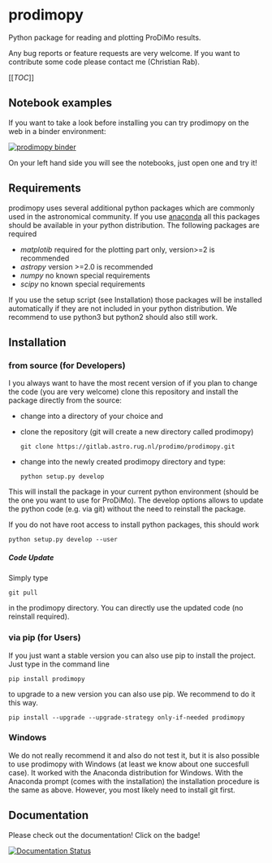 # prodimopy

Python package for reading and plotting ProDiMo results.

Any bug reports or feature requests are very welcome.
If you want to contribute some code please contact me (Christian Rab).

[[_TOC_]]


## Notebook examples
If you want to take a look before installing you can try prodimopy
on the web in a binder environment:

[![prodimopy binder](https://mybinder.org/badge_logo.svg)](https://mybinder.org/v2/git/https%3A%2F%2Fgitlab.astro.rug.nl%2Fprodimo%2Fprodimopy/HEAD?labpath=notebooks)

On your left hand side you will see the notebooks, just open one and try it!

## Requirements
prodimopy uses several additional python packages which are commonly used in the astronomical community. 
If you use [anaconda](https://www.anaconda.com/distribution/) all this packages should be available in your python distribution. 
The following packages are required

* *matplotib* required for the plotting part only, version>=2 is recommended  
* *astropy*     version >=2.0 is recommended
* *numpy*       no known special requirements
* *scipy*       no known special requirements

If you use the setup script (see Installation) those packages will be installed automatically if 
they are not included in your python distribution. We recommend to use python3 but python2 should
also still work.

## Installation

### from source (for Developers)
I you always want to have the most recent version of if you plan to change the code (you are very welcome) clone this repository and install the package directly from the source: 

* change into a directory of your choice and 
* clone the repository (git will create a new directory called prodimopy)

  ```
  git clone https://gitlab.astro.rug.nl/prodimo/prodimopy.git
  ```    
 
* change into the newly created prodimopy directory and type:

  ```
  python setup.py develop
  ```

This will install the package in your current python environment (should be the one you want to use for ProDiMo). 
The develop options allows to update the python code (e.g. via git) without the need to reinstall the package.

If you do not have root access to install python packages, this should work

  ```
  python setup.py develop --user
  ```

##### Code Update

Simply type 

```
git pull 
```

in the prodimopy directory. You can directly use the updated code (no reinstall required).

### via pip (for Users)
If you just want a stable version you can also use pip to install the project. Just type in the command line 

```
pip install prodimopy
```

to upgrade to a new version you can also use pip. We recommend to do it this way. 

```
pip install --upgrade --upgrade-strategy only-if-needed prodimopy
```
    
### Windows

We do not really recommend it and also do not test it, but it is also possible to use prodimopy with Windows (at least we know about one succesfull case). It worked with the Anaconda distribution for Windows. With the Anaconda prompt (comes with the installation) the installation procedure is the same as above. However, you most likely need to install git first.  


## Documentation
Please check out the documentation! Click on the badge!

[![Documentation Status](https://readthedocs.org/projects/prodimopy/badge/?version=latest)](https://prodimopy.readthedocs.io/en/latest/?badge=latest)

